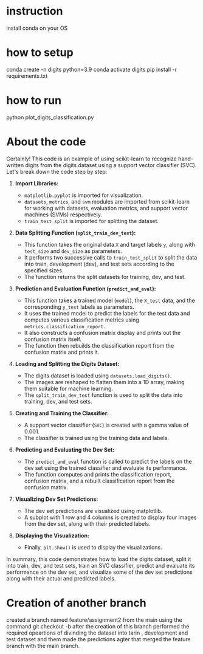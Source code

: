 # instruction
install conda on your OS 

# how to setup
conda create -n digits python=3.9
conda activate digits
pip install -r requirements.txt


# how to run
python plot_digits_classification.py
# About the code
Certainly! This code is an example of using scikit-learn to recognize hand-written digits from the digits dataset using a support vector classifier (SVC). Let's break down the code step by step:

1. **Import Libraries:**
   - `matplotlib.pyplot` is imported for visualization.
   - `datasets`, `metrics`, and `svm` modules are imported from scikit-learn for working with datasets, evaluation metrics, and support vector machines (SVMs) respectively.
   - `train_test_split` is imported for splitting the dataset.

2. **Data Splitting Function (`split_train_dev_test`):**
   - This function takes the original data `X` and target labels `y`, along with `test_size` and `dev_size` as parameters.
   - It performs two successive calls to `train_test_split` to split the data into train, development (dev), and test sets according to the specified sizes.
   - The function returns the split datasets for training, dev, and test.

3. **Prediction and Evaluation Function (`predict_and_eval`):**
   - This function takes a trained model (`model`), the `X_test` data, and the corresponding `y_test` labels as parameters.
   - It uses the trained model to predict the labels for the test data and computes various classification metrics using `metrics.classification_report`.
   - It also constructs a confusion matrix display and prints out the confusion matrix itself.
   - The function then rebuilds the classification report from the confusion matrix and prints it.

4. **Loading and Splitting the Digits Dataset:**
   - The digits dataset is loaded using `datasets.load_digits()`.
   - The images are reshaped to flatten them into a 1D array, making them suitable for machine learning.
   - The `split_train_dev_test` function is used to split the data into training, dev, and test sets.

5. **Creating and Training the Classifier:**
   - A support vector classifier (`SVC`) is created with a gamma value of 0.001.
   - The classifier is trained using the training data and labels.

6. **Predicting and Evaluating the Dev Set:**
   - The `predict_and_eval` function is called to predict the labels on the dev set using the trained classifier and evaluate its performance.
   - The function computes and prints the classification report, confusion matrix, and a rebuilt classification report from the confusion matrix.

7. **Visualizing Dev Set Predictions:**
   - The dev set predictions are visualized using matplotlib.
   - A subplot with 1 row and 4 columns is created to display four images from the dev set, along with their predicted labels.

8. **Displaying the Visualization:**
   - Finally, `plt.show()` is used to display the visualizations.

In summary, this code demonstrates how to load the digits dataset, split it into train, dev, and test sets, train an SVC classifier, predict and evaluate its performance on the dev set, and visualize some of the dev set predictions along with their actual and predicted labels.

# Creation of another branch
created a branch named feature/assignment2 from the main
using the command 
git checkout -b <branch-name>
after the creation of this branch performed the required opeartions of divinding the dataset into tarin , development and test dataset and them made the predictions 
agter that merged the feature branch with the main branch.